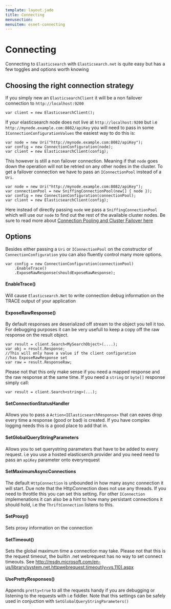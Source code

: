 ```yaml
---
template: layout.jade
title: Connecting
menusection: 
menuitem: esnet-connecting
---
```


# Connecting

Connecting to `Elasticsearch` with `Elasticsearch.net` is quite easy but has a few toggles and options worth knowing

## Choosing the right connection strategy

If you simply new an `ElasticsearchClient` it will be a non failover connection to `http://localhost:9200`

    var client = new ElasticsearchClient();

If your elasticsearch node does not live at `http://localhost:9200` but i.e `http://mynode.example.com:8082/apiKey` 
you will need to pass in some `IConnectionConfigurationValues` the easiest way to do this is:

    var node = new Uri("http://mynode.example.com:8082/apiKey");
    var config = new ConnectionConfiguration(node);
    var client = new ElasticsearchClient(config);

This however is still a non failover connection. Meaning if that `node` goes down the operation will not be retried on any other nodes in the cluster.
To get a failover connection we have to pass an `IConnectionPool` instead of a `Uri`.

    var node = new Uri("http://mynode.example.com:8082/apiKey");
    var connectionPool = new SniffingConnectionPool(new[] { node });
    var config = new ConnectionConfiguration(connectionPool);
    var client = new ElasticsearchClient(config);

Here instead of directly passing `node` we pass a `SniffingConnectionPool` which will use our `node` to find out the rest of the available cluster nodes.
Be sure to read more about [Connection Pooling and Cluster Failover here](/elasticsearch-net/cluster-failover.html)


## Options

Besides either passing a `Uri` or `IConnectionPool` on the constructor of `ConnectionConfiguration` you can also fluently control many more options.

    var config = new ConnectionConfiguration(connectionPool)
        .EnableTrace()
        .ExposeRawResponse(shouldExposeRawResponse);

#### EnableTrace()
Will cause `Elasticsearch.Net` to write connection debug information on the TRACE output of your application

#### ExposeRawResponse()
By default responses are deserialized off stream to the object you tell it too. For debugging purposes it can be very usefull to keep a copy off the raw 
response on the result object. 


    var result = client.Search<MySearchObject>(....);
    var obj = result.Response;
    //This will only have a value if the client configuration
    //has ExposeRawResponse set
    var raw = result.ResponseRaw;

Please not that this only make sense if you need a mapped response and the raw response at the same time. If you need a `string` or `byte[]` response simply call:

    var result = client.Search<string>(...);

#### SetConnectionStatusHandler
Allows you to pass a `Action<IElasticsearchResponse>` that can eaves drop every time a response (good or bad) is created. If you have complex logging needs 
this is a good place to add that in.

#### SetGlobalQueryStringParameters
Allows you to set querystring parameters that have to be added to every request. i.e you use a hosted elasticserch provider and you need need to pass an `apiKey` parameter onto everyrequest

#### SetMaximumAsyncConnections
The default `HttpConnection` is unbounded in how many async connection it will start. Due note that the HttpConnection does not use any threads. If you need to throttle this you can set this setting. For other `IConnection` implemenations it can also be a hint to how many persistant connections it should hold, i.e the `ThriftConnection` listens to this.

#### SetProxy()
Sets proxy information on the connection

#### SetTimeout()
Sets the global maximum time a connection may take. Please not that this is the request timeout, the builtin .net webrequest has no way to set connect timeouts. See http://msdn.microsoft.com/en-us/library/system.net.httpwebrequest.timeout(v=vs.110).aspx

#### UsePrettyResponses()
Appends `pretty=true` to all the requests handy if you are debugging or listening to the requests with i.e fiddler. Note that this settings can be safely used in conjuction with `SetGlobalQueryStringParameters()`

